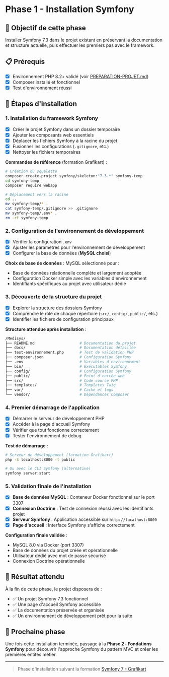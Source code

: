 # Phase 1 - Installation Symfony

## 🎯 Objectif de cette phase

Installer Symfony 7.3 dans le projet existant en préservant la documentation et structure actuelle, puis effectuer les premiers pas avec le framework.

## 📋 Prérequis

- [x] Environnement PHP 8.2+ validé (voir [PREPARATION-PROJET.md](PREPARATION-PROJET.md))
- [x] Composer installé et fonctionnel
- [x] Test d'environnement réussi

## 🚀 Étapes d'installation

### 1. Installation du framework Symfony

- [x] Créer le projet Symfony dans un dossier temporaire
- [x] Ajouter les composants web essentiels
- [x] Déplacer les fichiers Symfony à la racine du projet
- [x] Fusionner les configurations (`.gitignore`, etc.)
- [x] Nettoyer les fichiers temporaires

**Commandes de référence** (formation Grafikart) :

```bash
# Création du squelette
composer create-project symfony/skeleton:"7.3.*" symfony-temp
cd symfony-temp
composer require webapp

# Déplacement vers la racine
cd ..
mv symfony-temp/* .
cat symfony-temp/.gitignore >> .gitignore
mv symfony-temp/.env* .
rm -rf symfony-temp
```

### 2. Configuration de l'environnement de développement

- [x] Vérifier la configuration `.env`
- [x] Ajuster les paramètres pour l'environnement de développement
- [x] Configurer la base de données (**MySQL choisi**)

**Choix de base de données** : MySQL sélectionné pour :

- Base de données relationnelle complète et largement adoptée
- Configuration Docker simple avec les variables d'environnement
- Identifiants spécifiques au projet avec utilisateur dédié

### 3. Découverte de la structure du projet

- [x] Explorer la structure des dossiers Symfony
- [x] Comprendre le rôle de chaque répertoire (`src/`, `config/`, `public/`, etc.)
- [x] Identifier les fichiers de configuration principaux

**Structure attendue après installation** :

```bash
/Medisys/
├── README.md                    # Documentation du projet
├── docs/                        # Documentation détaillée
├── test-environnement.php       # Test de validation PHP
├── composer.json                # Configuration Symfony
├── .env                         # Variables d'environnement
├── bin/                         # Exécutables Symfony
├── config/                      # Configuration Symfony
├── public/                      # Point d'entrée web
├── src/                         # Code source PHP
├── templates/                   # Templates Twig
├── var/                         # Cache et logs
└── vendor/                      # Dépendances Composer
```

### 4. Premier démarrage de l'application

- [x] Démarrer le serveur de développement PHP
- [x] Accéder à la page d'accueil Symfony
- [x] Vérifier que tout fonctionne correctement
- [x] Tester l'environnement de debug

**Test de démarrage** :

```bash
# Serveur de développement (formation Grafikart)
php -S localhost:8000 -t public

# Ou avec le CLI Symfony (alternative)
symfony server:start
```

### 5. Validation finale de l'installation

- [x] **Base de données MySQL** : Conteneur Docker fonctionnel sur le port 3307
- [x] **Connexion Doctrine** : Test de connexion réussi avec les identifiants projet
- [x] **Serveur Symfony** : Application accessible sur `http://localhost:8000`
- [x] **Page d'accueil** : Interface Symfony s'affiche correctement

**Configuration finale validée** :

- MySQL 8.0 via Docker (port 3307)
- Base de données du projet créée et opérationnelle
- Utilisateur dédié avec mot de passe sécurisé
- Connexion Doctrine opérationnelle

## 🔧 Résultat attendu

À la fin de cette phase, le projet disposera de :

- ✅ Un projet Symfony 7.3 fonctionnel
- ✅ Une page d'accueil Symfony accessible
- ✅ La documentation préservée et organisée
- ✅ Un environnement de développement prêt pour la suite

## 🔮 Prochaine phase

Une fois cette installation terminée, passage à la **Phase 2 : Fondations Symfony** pour découvrir l'approche Symfony du pattern MVC et créer les premières entités métier.

---

> Phase d'installation suivant la formation [Symfony 7 - Grafikart](https://grafikart.fr/formations/apprendre-symfony-7)

